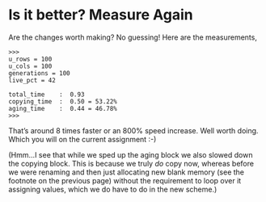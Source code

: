 # Is it better? Measure Again

Are the changes worth making? No guessing! Here are the measurements,

    >>> 
    u_rows = 100
    u_cols = 100
    generations = 100
    live_pct = 42

    total_time    :  0.93
    copying_time  :  0.50 = 53.22%
    aging_time    :  0.44 = 46.78%
    >>> 

That’s around 8 times faster or an 800% speed increase. Well worth
doing. Which you will on the current assignment :-)

(Hmm\...I see that while we sped up the aging block we also slowed down
the copying block. This is because we truly _do_ copy now, whereas
before we were renaming and then just allocating new blank memory (see
the footnote on the previous page) without the requirement to loop over
it assigning values, which we do have to do in the new scheme.)
